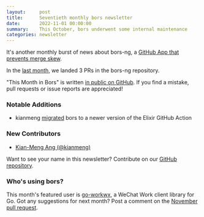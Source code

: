 ```yaml
---
layout:     post
title:      Seventieth monthly bors newsletter
date:       2022-11-01 00:00:00
summary:    This October, bors underwent some internal maintenance
categories: newsletter
---
```


It's another monthly burst of news about bors-ng, a [GitHub App that prevents merge skew](https://blog.aviator.co/what-is-bors/).

In the [last month](https://github.com/bors-ng/bors-ng/pulls?q=is%3Apr+is%3Amerged+closed%3A2022-10-01..2022-10-31),
we landed 3 PRs in the bors-ng repository.

"This Month in Bors" is written [in public on GitHub][GitHub for TMiB].
If you find a mistake, pull requests or issue reports are appreciated!

[GitHub for TMiB]: https://github.com/bors-ng/bors-ng.github.io


### Notable Additions

* kianmeng [migrated](https://github.com/bors-ng/bors-ng/pull/1552) bors to a newer version of the Elixir GitHub Action


### New Contributors

* [Kian-Meng Ang (@kianmeng)](https://github.com/kianmeng)

Want to see your name in this newsletter? Contribute on our [GitHub repository](https://github.com/bors-ng/bors-ng).


### Who's using bors?

This month's featured user is [go-workwx](https://github.com/xen0n/go-workwx), a WeChat Work client library for Go.
Got any suggestions for next month?
Post a comment on the [November pull request](https://github.com/bors-ng/bors-ng.github.io/pull/183).
